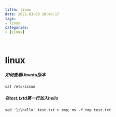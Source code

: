 ```yaml
---
title: linux
date: 2021-03-03 10:46:17
tags:
- linux
categories:
- [Linux]

---
```




#  linux

#####  如何查看Ubuntu版本

```
cat /etc/issue
```

#####  在test.txtd第一行加入hello

````
sed '1i\hello' test.txt > tmp; mv -f tmp test.txt
````



